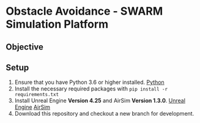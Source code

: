 # Obstacle Avoidance - SWARM Simulation Platform

## Objective

## Setup
1. Ensure that you have Python 3.6 or higher installed. [Python](https://www.python.org/downloads/)
2. Install the necessary required packages with `pip install -r requirements.txt`
3. Install Unreal Engine **Version 4.25** and AirSim **Version 1.3.0**. [Unreal Engine](https://www.unrealengine.com/en-US/) [AirSim](https://github.com/microsoft/AirSim)
4. Download this repository and checkout a new branch for development.
